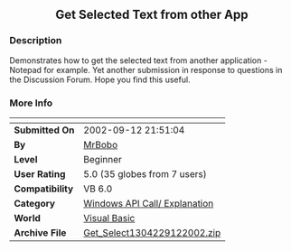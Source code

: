 ﻿<div align="center">

## Get Selected Text  from other App


</div>

### Description

Demonstrates how to get the selected text from another application - Notepad for example. Yet another submission in response to questions in the Discussion Forum. Hope you find this useful.
 
### More Info
 


<span>             |<span>
---                |---
**Submitted On**   |2002-09-12 21:51:04
**By**             |[MrBobo](https://github.com/Planet-Source-Code/PSCIndex/blob/master/ByAuthor/mrbobo.md)
**Level**          |Beginner
**User Rating**    |5.0 (35 globes from 7 users)
**Compatibility**  |VB 6\.0
**Category**       |[Windows API Call/ Explanation](https://github.com/Planet-Source-Code/PSCIndex/blob/master/ByCategory/windows-api-call-explanation__1-39.md)
**World**          |[Visual Basic](https://github.com/Planet-Source-Code/PSCIndex/blob/master/ByWorld/visual-basic.md)
**Archive File**   |[Get\_Select1304229122002\.zip](https://github.com/Planet-Source-Code/mrbobo-get-selected-text-from-other-app__1-38942/archive/master.zip)








